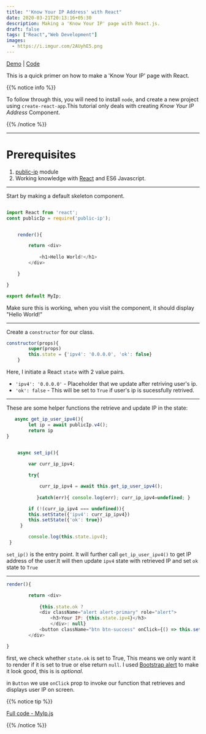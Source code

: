 ```yaml
---
title: "'Know Your IP Address' with React"
date: 2020-03-21T20:13:16+05:30
description: Making a 'Know Your IP' page with React.js.
draft: false
tags: ["React","Web Development"]
images:
  - https://i.imgur.com/2AUyhE5.png
---
```

[Demo](https://lab.stdin.top/#/myip/) | [Code](https://gitlab.com/synk.0x1/lab.stdin.top/-/blob/master/src/components/pages/MyIp.js)


This is a quick primer on how to make a 'Know Your IP' page with React.


{{% notice info %}}

To follow through this, you will need to install `node`, and create a new project using `create-react-app`.This tutorial only deals with creating *Know Your IP Address* Component.

{{% /notice %}}

---

# Prerequisites

1. [public-ip](https://www.npmjs.com/package/public-ip) module
2. Working knowledge with [React](https://reactjs.org/) and ES6 Javascript.

---

Start by making a default skeleton component.

```js

import React from 'react';
const publicIp = require('public-ip');


    render(){

        return <div>
            
            <h1>Hello World!</h1>
        </div>

    }

}

export default MyIp;

```

Make sure this is working, when you visit the component, it should display "Hello World!"

---

Create a `constructor` for our class.

```js
constructor(props){
        super(props)
        this.state = {'ipv4': '0.0.0.0', 'ok': false}
    }
```

Here, I initiate a React `state` with 2 value pairs.

* `'ipv4': '0.0.0.0'` - Placeholder that we update after retriving user's ip.
*  `'ok': false` - This will be set to `True` if user's ip is sucessfully retrived.

---

These are some helper functions the retrieve and update IP in the state:

```js
   async get_ip_user_ipv4(){
        let ip = await publicIp.v4();
        return ip
}


    async set_ip(){
        
        var curr_ip_ipv4;

        try{

            curr_ip_ipv4 = await this.get_ip_user_ipv4();
            
           }catch(err){ console.log(err); curr_ip_ipv4=undefined; }

        if (!(curr_ip_ipv4 === undefined)){
        this.setState({'ipv4': curr_ip_ipv4})
        this.setState({'ok': true})
     }

        console.log(this.state.ipv4);
 }
```

`set_ip()` is the entry point. It will further call `get_ip_user_ipv4()` to get IP address of the user.It will then update `ipv4` state with retrieved IP and set `ok` state to `True`

---

```js
render(){

        return <div>
            
            {this.state.ok ? 
            <div className="alert alert-primary" role="alert">
                <h3>Your IP: {this.state.ipv4}</h3>
                </div>: null}
            <button className="btn btn-success" onClick={() => this.set_ip()}>Get IP!</button>
        </div>

}
```

first, we check whether `state.ok` is set to True, This means we only want it to render if it is set to true or else return `null`. I used [Bootstrap alert](https://getbootstrap.com/docs/4.0/components/alerts/) to make it look good, this is is *optional*.


in `Button` we use `onClick` prop to invoke our function that retrieves and displays user IP on screen.


{{% notice tip %}}

[Full code - MyIp.js](https://gitlab.com/synk.0x1/lab.stdin.top/-/blob/master/src/components/pages/MyIp.js)

{{% /notice %}}


